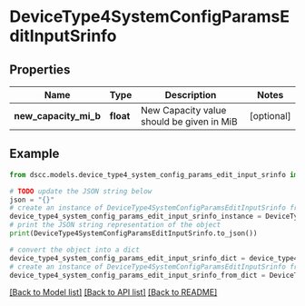 # DeviceType4SystemConfigParamsEditInputSrinfo


## Properties

Name | Type | Description | Notes
------------ | ------------- | ------------- | -------------
**new_capacity_mi_b** | **float** | New Capacity value should be given in MiB | [optional] 

## Example

```python
from dscc.models.device_type4_system_config_params_edit_input_srinfo import DeviceType4SystemConfigParamsEditInputSrinfo

# TODO update the JSON string below
json = "{}"
# create an instance of DeviceType4SystemConfigParamsEditInputSrinfo from a JSON string
device_type4_system_config_params_edit_input_srinfo_instance = DeviceType4SystemConfigParamsEditInputSrinfo.from_json(json)
# print the JSON string representation of the object
print(DeviceType4SystemConfigParamsEditInputSrinfo.to_json())

# convert the object into a dict
device_type4_system_config_params_edit_input_srinfo_dict = device_type4_system_config_params_edit_input_srinfo_instance.to_dict()
# create an instance of DeviceType4SystemConfigParamsEditInputSrinfo from a dict
device_type4_system_config_params_edit_input_srinfo_from_dict = DeviceType4SystemConfigParamsEditInputSrinfo.from_dict(device_type4_system_config_params_edit_input_srinfo_dict)
```
[[Back to Model list]](../README.md#documentation-for-models) [[Back to API list]](../README.md#documentation-for-api-endpoints) [[Back to README]](../README.md)


